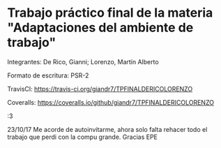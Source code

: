 # Trabajo práctico final de la materia "Adaptaciones del ambiente de trabajo"
Integrantes: De Rico, Gianni; Lorenzo, Martín Alberto
  
  

Formato de escritura: PSR-2

TravisCI: https://travis-ci.org/giandr7/TPFINALDERICOLORENZO

Coveralls: https://coveralls.io/github/giandr7/TPFINALDERICOLORENZO

:3

23/10/17 Me acorde de autoinvitarme, ahora solo falta rehacer todo el trabajo que perdi con la compu grande. Gracias EPE
